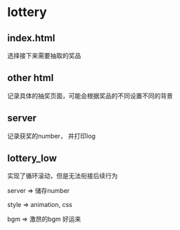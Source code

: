 # lottery

## index.html
选择接下来需要抽取的奖品

## other html
记录具体的抽奖页面，可能会根据奖品的不同设置不同的背景

## server
记录获奖的number， 并打印log

## lottery_low
实现了循环滚动，但是无法衔接后续行为

server => 储存number

style => animation, css

bgm => 激昂的bgm 好运来

